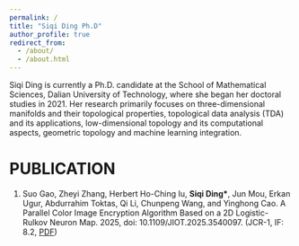```yaml
---
permalink: /
title: "Siqi Ding Ph.D"
author_profile: true
redirect_from: 
  - /about/
  - /about.html
---
```


Siqi Ding is currently a Ph.D. candidate at the School of Mathematical Sciences, Dalian University of Technology, where she began her doctoral studies in 2021. Her research primarily focuses on three-dimensional manifolds and their topological properties, topological data analysis (TDA) and its applications, low-dimensional topology and its computational aspects, geometric topology and machine learning integration.

PUBLICATION
======
1. Suo Gao, Zheyi Zhang, Herbert Ho-Ching Iu, __Siqi Ding*__, Jun Mou, Erkan Ugur, Abdurrahim Toktas, Qi Li, Chunpeng Wang, and Yinghong Cao. A Parallel Color Image Encryption Algorithm Based on a 2D Logistic-Rulkov Neuron Map. 2025, doi: 10.1109/JIOT.2025.3540097. (JCR-1, IF: 8.2, [PDF](https://ieeexplore.ieee.org/abstract/document/10878977)) 
